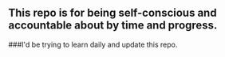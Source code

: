 ## This repo is for being self-conscious and accountable about by time and progress.

###I'd be trying to learn daily and update this repo.